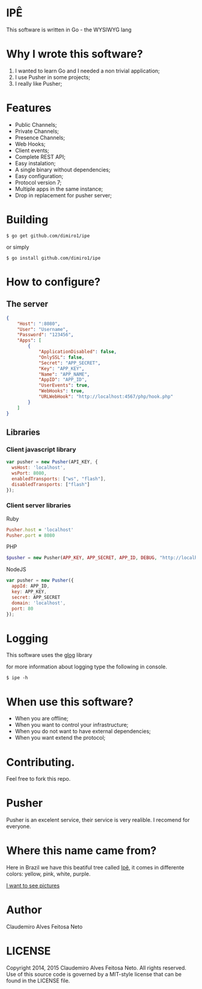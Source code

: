 # IPÊ

This software is written in Go - the WYSIWYG lang

# Why I wrote this software?

1. I wanted to learn Go and I needed a non trivial application;
2. I use Pusher in some projects;
3. I really like Pusher;

# Features

* Public Channels;
* Private Channels;
* Presence Channels;
* Web Hooks;
* Client events;
* Complete REST API;
* Easy instalation;
* A single binary without dependencies;
* Easy configuration;
* Protocol version 7;
* Multiple apps in the same instance;
* Drop in replacement for pusher server;

# Building

```console
$ go get github.com/dimiro1/ipe
```

or simply

```console
$ go install github.com/dimiro1/ipe
```

# How to configure?

## The server

```json
{
	"Host": ":8080",
	"User": "Username",
	"Password": "123456",
	"Apps": [
		{
			"ApplicationDisabled": false,
			"OnlySSL": false,
			"Secret": "APP_SECRET",
			"Key": "APP_KEY",
			"Name": "APP_NAME",
			"AppID": "APP_ID",
			"UserEvents": true,
			"WebHooks": true,
			"URLWebHook": "http://localhost:4567/php/hook.php"
		}
	]
}
```

## Libraries

### Client javascript library

```javascript
var pusher = new Pusher(API_KEY, {
  wsHost: 'localhost',
  wsPort: 8080,
  enabledTransports: ["ws", "flash"],
  disabledTransports: ["flash"]
});
```

### Client server libraries

Ruby

```ruby
Pusher.host = 'localhost'
Pusher.port = 8080
```

PHP

```php
$pusher = new Pusher(APP_KEY, APP_SECRET, APP_ID, DEBUG, "http://localhost", "8080");
```

NodeJS

```javascript
var pusher = new Pusher({
  appId: APP_ID,
  key: APP_KEY,
  secret: APP_SECRET
  domain: 'localhost',
  port: 80
});

```

# Logging

This software uses the [glog](https://github.com/golang/glog) library

for more information about logging type the following in console.

```console
$ ipe -h
```

# When use this software?

* When you are offline;
* When you want to control your infrastructure;
* When you do not want to have external dependencies;
* When you want extend the protocol;

# Contributing.

Feel free to fork this repo.

# Pusher

Pusher is an excelent service, their service is very realible. I recomend for everyone.

# Where this name came from?

Here in Brazil we have this beatiful tree called [Ipê](http://en.wikipedia.org/wiki/Tabebuia_aurea), it comes in differente colors: yellow, pink, white, purple.

[I want to see pictures](https://www.flickr.com/search/?q=ipe)

# Author

Claudemiro Alves Feitosa Neto

# LICENSE

Copyright 2014, 2015 Claudemiro Alves Feitosa Neto. All rights reserved.
Use of this source code is governed by a MIT-style
license that can be found in the LICENSE file.

